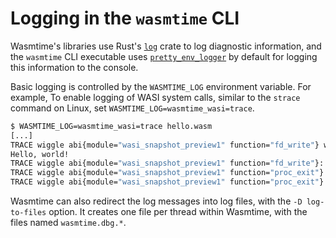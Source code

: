 # Logging in the `wasmtime` CLI

Wasmtime's libraries use Rust's [`log`] crate to log diagnostic
information, and the `wasmtime` CLI executable uses [`pretty_env_logger`]
by default for logging this information to the console.

Basic logging is controlled by the `WASMTIME_LOG` environment variable. For example,
To enable logging of WASI system calls, similar to the `strace` command on Linux,
set `WASMTIME_LOG=wasmtime_wasi=trace`.

```sh
$ WASMTIME_LOG=wasmtime_wasi=trace hello.wasm
[...]
TRACE wiggle abi{module="wasi_snapshot_preview1" function="fd_write"} wasmtime_wasi::preview1::wasi_snapshot_preview1                     > fd=Fd(1) iovs=*guest 0x14/1
Hello, world!
TRACE wiggle abi{module="wasi_snapshot_preview1" function="fd_write"}: wasmtime_wasi::preview1::wasi_snapshot_preview1: result=Ok(14)
TRACE wiggle abi{module="wasi_snapshot_preview1" function="proc_exit"}: wasmtime_wasi::preview1::wasi_snapshot_preview1: rval=1
TRACE wiggle abi{module="wasi_snapshot_preview1" function="proc_exit"}: wasmtime_wasi::preview1::wasi_snapshot_preview1: result=Exited with i32 exit status 1
```

Wasmtime can also redirect the log messages into log files, with the
`-D log-to-files` option. It creates one file per thread within Wasmtime, with
the files named `wasmtime.dbg.*`.

[`log`]: https://crates.io/crates/log
[`pretty_env_logger`]: https://crates.io/crates/pretty_env_logger

